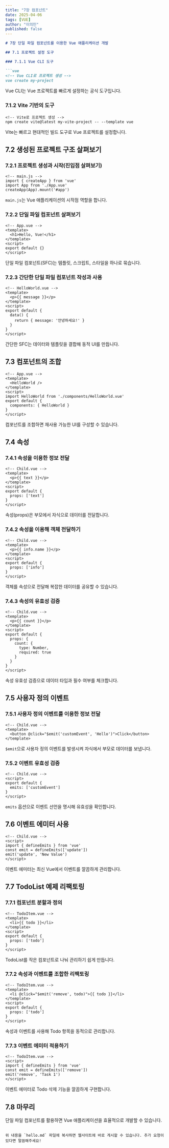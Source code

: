 ```yaml
---
title: "7장 컴포넌트"
date: 2025-04-06
tags: [VUE]
author: "이의민"
published: false
---
```


```markdown
# 7장 단일 파일 컴포넌트를 이용한 Vue 애플리케이션 개발

## 7.1 프로젝트 설정 도구

### 7.1.1 Vue CLI 도구

```vue
<!-- Vue CLI로 프로젝트 생성 -->
vue create my-project
```

Vue CLI는 Vue 프로젝트를 빠르게 설정하는 공식 도구입니다.

### 7.1.2 Vite 기반의 도구

```vue
<!-- Vite로 프로젝트 생성 -->
npm create vite@latest my-vite-project -- --template vue
```

Vite는 빠르고 현대적인 빌드 도구로 Vue 프로젝트를 설정합니다.

## 7.2 생성된 프로젝트 구조 살펴보기

### 7.2.1 프로젝트 생성과 시작(진입점 살펴보기)

```vue
<!-- main.js -->
import { createApp } from 'vue'
import App from './App.vue'
createApp(App).mount('#app')
```

`main.js`는 Vue 애플리케이션의 시작점 역할을 합니다.

### 7.2.2 단일 파일 컴포넌트 살펴보기

```vue
<!-- App.vue -->
<template>
  <h1>Hello, Vue!</h1>
</template>
<script>
export default {}
</script>
```

단일 파일 컴포넌트(SFC)는 템플릿, 스크립트, 스타일을 하나로 묶습니다.

### 7.2.3 간단한 단일 파일 컴포넌트 작성과 사용

```vue
<!-- HelloWorld.vue -->
<template>
  <p>{{ message }}</p>
</template>
<script>
export default {
  data() {
    return { message: '안녕하세요!' }
  }
}
</script>
```

간단한 SFC는 데이터와 템플릿을 결합해 동적 UI를 만듭니다.

## 7.3 컴포넌트의 조합

```vue
<!-- App.vue -->
<template>
  <HelloWorld />
</template>
<script>
import HelloWorld from './components/HelloWorld.vue'
export default {
  components: { HelloWorld }
}
</script>
```

컴포넌트를 조합하면 재사용 가능한 UI를 구성할 수 있습니다.

## 7.4 속성

### 7.4.1 속성을 이용한 정보 전달

```vue
<!-- Child.vue -->
<template>
  <p>{{ text }}</p>
</template>
<script>
export default {
  props: ['text']
}
</script>
```

속성(props)은 부모에서 자식으로 데이터를 전달합니다.

### 7.4.2 속성을 이용해 객체 전달하기

```vue
<!-- Child.vue -->
<template>
  <p>{{ info.name }}</p>
</template>
<script>
export default {
  props: ['info']
}
</script>
```

객체를 속성으로 전달해 복잡한 데이터를 공유할 수 있습니다.

### 7.4.3 속성의 유효성 검증

```vue
<!-- Child.vue -->
<template>
  <p>{{ count }}</p>
</template>
<script>
export default {
  props: {
    count: {
      type: Number,
      required: true
    }
  }
}
</script>
```

속성 유효성 검증으로 데이터 타입과 필수 여부를 체크합니다.

## 7.5 사용자 정의 이벤트

### 7.5.1 사용자 정의 이벤트를 이용한 정보 전달

```vue
<!-- Child.vue -->
<template>
  <button @click="$emit('customEvent', 'Hello')">Click</button>
</template>
```

`$emit`으로 사용자 정의 이벤트를 발생시켜 자식에서 부모로 데이터를 보냅니다.

### 7.5.2 이벤트 유효성 검증

```vue
<!-- Child.vue -->
<script>
export default {
  emits: ['customEvent']
}
</script>
```

`emits` 옵션으로 이벤트 선언을 명시해 유효성을 확인합니다.

## 7.6 이벤트 에미터 사용

```vue
<!-- Child.vue -->
<script>
import { defineEmits } from 'vue'
const emit = defineEmits(['update'])
emit('update', 'New Value')
</script>
```

이벤트 에미터는 최신 Vue에서 이벤트를 깔끔하게 관리합니다.

## 7.7 TodoList 예제 리팩토링

### 7.7.1 컴포넌트 분할과 정의

```vue
<!-- TodoItem.vue -->
<template>
  <li>{{ todo }}</li>
</template>
<script>
export default {
  props: ['todo']
}
</script>
```

TodoList를 작은 컴포넌트로 나눠 관리하기 쉽게 만듭니다.

### 7.7.2 속성과 이벤트를 조합한 리팩토링

```vue
<!-- TodoItem.vue -->
<template>
  <li @click="$emit('remove', todo)">{{ todo }}</li>
</template>
<script>
export default {
  props: ['todo']
}
</script>
```

속성과 이벤트를 사용해 Todo 항목을 동적으로 관리합니다.

### 7.7.3 이벤트 에미터 적용하기

```vue
<!-- TodoItem.vue -->
<script>
import { defineEmits } from 'vue'
const emit = defineEmits(['remove'])
emit('remove', 'Task 1')
</script>
```

이벤트 에미터로 Todo 삭제 기능을 깔끔하게 구현합니다.

## 7.8 마무리

단일 파일 컴포넌트를 활용하면 Vue 애플리케이션을 효율적으로 개발할 수 있습니다.
```

위 내용을 `hello.md` 파일에 복사하면 웹사이트에 바로 게시할 수 있습니다. 추가 요청이 있다면 말씀해주세요!